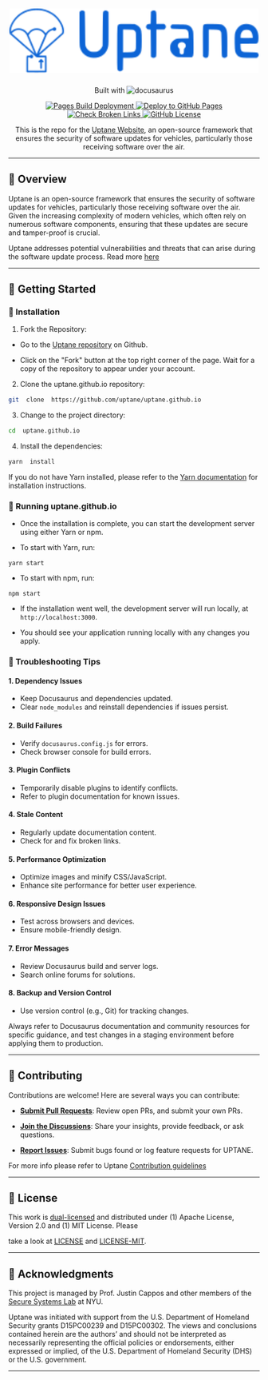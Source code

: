 <!-- markdownlint-disable MD033 -->

<div  align="center">

<h1  align="center">

<img  src="https://github.com/uptane/uptane.github.io/blob/main/static/img/uptane-logo.svg"  width="500" />

</h1>

<p  align="center">

Built with <img  src="https://img.shields.io/badge/docusaurus-231F20.svg?style=flat-square&logo=docusaurus&logoColor=Green"  alt="docusaurus"  width="120"/>

</p>

<p  align="center">

<a  href="https://github.com/uptane/uptane.github.io/actions/workflows/pages/pages-build-deployment/badge.svg">

<img  src="https://github.com/uptane/uptane.github.io/actions/workflows/pages/pages-build-deployment/badge.svg"  alt="Pages Build Deployment" />

</a>

<a  href="https://github.com/uptane/uptane.github.io/actions/workflows/deploy.yml/badge.svg">

<img  src="https://github.com/uptane/uptane.github.io/actions/workflows/deploy.yml/badge.svg"  alt="Deploy to GitHub Pages" />

</a>

<a  href="https://github.com/uptane/uptane.github.io/actions?query=workflow%3ACheck%20Broken%20Links">

<img  src="https://github.com/uptane/uptane.github.io/workflows/Check%20Broken%20Links/badge.svg"  alt="Check Broken Links" />

</a>

<a  href="https://github.com/uptane/uptane.github.io">

<img  src="https://img.shields.io/badge/License-Apache%202.0%20%2F%20MIT-blue.svg"  alt="GitHub License" />

</a>

</p>

<p  align="center">

This is the repo for the <a  href="https://github.com/uptane/uptane.github.io">Uptane Website</a>, an open-source framework that ensures the security of software updates for vehicles, particularly those receiving software over the air.

</p>

</div>

---

<!-- markdownlint-enable MD033 -->

## 📍 Overview

Uptane is an open-source framework that ensures the security of software updates for vehicles, particularly those receiving software over the air.
Given the increasing complexity of modern vehicles, which often rely on numerous software components, ensuring that these updates are secure and tamper-proof is crucial.

Uptane addresses potential vulnerabilities and threats that can arise during the software update process. Read more [here](https://uptane.github.io/learn-more/getting-started)

---

## 🚀 Getting Started

### 🔧 Installation

1. Fork the Repository:

- Go to the [Uptane repository](https://github.com/uptane/uptane.github.io) on Github.

- Click on the "Fork" button at the top right corner of the page. Wait for a copy of the repository to appear under your account.

2. Clone the uptane.github.io repository:

```sh
git  clone  https://github.com/uptane/uptane.github.io
```

3. Change to the project directory:

```sh
cd  uptane.github.io
```

4. Install the dependencies:

```sh
yarn  install
```

If you do not have Yarn installed, please refer to the [Yarn documentation](https://classic.yarnpkg.com/en/docs) for installation instructions.

### 🤖 Running uptane.github.io

- Once the installation is complete, you can start the development server using either Yarn or npm.

- To start with Yarn, run:

```
yarn start
```

- To start with npm, run:

```
npm start
```

- If the installation went well, the development server will run locally, at ```http://localhost:3000```.

- You should see your application running locally with any changes you apply.

### 🧪 Troubleshooting Tips

#### 1. Dependency Issues

- Keep Docusaurus and dependencies updated.
- Clear `node_modules` and reinstall dependencies if issues persist.

#### 2. Build Failures

- Verify `docusaurus.config.js` for errors.
- Check browser console for build errors.

#### 3. Plugin Conflicts

- Temporarily disable plugins to identify conflicts.
- Refer to plugin documentation for known issues.

#### 4. Stale Content

- Regularly update documentation content.
- Check for and fix broken links.

#### 5. Performance Optimization

- Optimize images and minify CSS/JavaScript.
- Enhance site performance for better user experience.

#### 6. Responsive Design Issues

- Test across browsers and devices.
- Ensure mobile-friendly design.

#### 7. Error Messages

- Review Docusaurus build and server logs.
- Search online forums for solutions.

#### 8. Backup and Version Control

- Use version control (e.g., Git) for tracking changes.

Always refer to Docusaurus documentation and community resources for specific guidance, and test changes in a staging environment before applying them to production.

---

## 🤝 Contributing

Contributions are welcome! Here are several ways you can contribute:

- **[Submit Pull Requests](https://github.com/uptane/uptane.github.io/blob/main/CONTRIBUTING.md)**: Review open PRs, and submit your own PRs.

- **[Join the Discussions](https://github.com/uptane/uptane.github.io/discussions)**: Share your insights, provide feedback, or ask questions.

- **[Report Issues](https://github.com/uptane/uptane.github.io/issues)**: Submit bugs found or log feature requests for UPTANE.

For more info please refer to Uptane [Contribution guidelines](https://github.com/uptane/uptane-standard/blob/master/CONTRIBUTING.md)

---

## 📄 License

This work is [dual-licensed](https://en.wikipedia.org/wiki/Multi-licensing) and distributed under (1) Apache License, Version 2.0 and (1) MIT License. Please

take a look at [LICENSE](https://github.com/uptane/uptane.github.io/blob/main/LICENSE) and [LICENSE-MIT](https://github.com/uptane/uptane.github.io/blob/main/LICENSE-MIT).

---

## 👏 Acknowledgments

This project is managed by Prof. Justin Cappos and other members of the [Secure Systems Lab](https://ssl.engineering.nyu.edu/) at NYU.

Uptane was initiated with support from the U.S. Department of Homeland Security grants D15PC00239 and D15PC00302. The views and conclusions contained herein are the authors’ and should not be interpreted as necessarily representing the official policies or endorsements, either expressed or implied, of the U.S. Department of Homeland Security (DHS) or the U.S. government.

---
